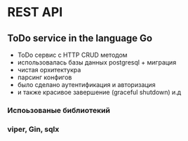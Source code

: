 # REST API

## ToDo service in the language Go

- ToDo сервис с HTTP CRUD методом
- использовалась базы данных postgresql + миграция
- чистая орхитектукра
- парсинг конфигов
- было сделано аутентификация и авторизация
- и также красивое завершение (graceful shutdown) и.д

### Испоьзованые библиотекий

### viper, Gin, sqlx
